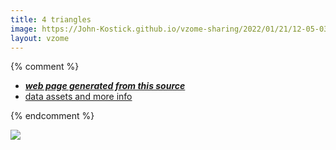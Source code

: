 ```yaml
---
title: 4 triangles
image: https://John-Kostick.github.io/vzome-sharing/2022/01/21/12-05-03-4-triangles/4-triangles.png
layout: vzome
---
```


{% comment %}
 - [***web page generated from this source***][post]
 - [data assets and more info][github]

[post]: <https://John-Kostick.github.io/vzome-sharing/2022/01/21/4-triangles-12-05-03.html>
[github]: <https://github.com/John-Kostick/vzome-sharing/tree/main/2022/01/21/12-05-03-4-triangles/>
{% endcomment %}

<vzome-viewer style="width: 100%; height: 65vh;"
       src="https://John-Kostick.github.io/vzome-sharing/2022/01/21/12-05-03-4-triangles/4-triangles.vZome" >
  <img src="https://John-Kostick.github.io/vzome-sharing/2022/01/21/12-05-03-4-triangles/4-triangles.png" />
</vzome-viewer>
